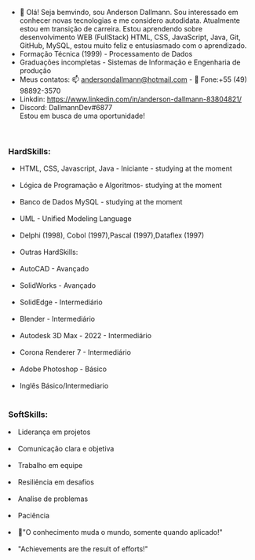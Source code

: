 - 👋 Olá! Seja bemvindo, sou Anderson Dallmann. Sou interessado em conhecer novas tecnologias e me considero autodidata. Atualmente estou em transição de carreira. Estou aprendendo sobre desenvolvimento WEB (FullStack) HTML, CSS, JavaScript, Java, Git, GitHub, MySQL, estou muito feliz e entusiasmado com o aprendizado.
- Formação Técnica (1999) - Processamento de Dados
- Graduações incompletas - Sistemas de Informação e Engenharia de produção
- Meus contatos: 📫 andersondallmann@hotmail.com - 📱 Fone:+55 (49) 98892-3570<br>
- Linkdin: https://www.linkedin.com/in/anderson-dallmann-83804821/<br>
- Discord: DallmannDev#6877<br>
Estou em busca de uma oportunidade!
<br>
<h3>HardSkills:</h3>
<ul> 
  <li>HTML, CSS, Javascript, Java - Iniciante - studying at the moment</li> <br>
  <li>Lógica de Programação  e Algoritmos- studying at the moment</li>  <br>
  <li>Banco de Dados MySQL - studying at the moment</li>  <br>
  <li>UML - Unified Modeling Language</li>  <br>  
  <li>Delphi (1998), Cobol (1997),Pascal (1997),Dataflex (1997)</li>  <br>
  <li>Outras HardSkills:</li>  <br>
  <li>AutoCAD - Avançado</li>  <br>
  <li>SolidWorks - Avançado</li>  <br>
  <li>SolidEdge - Intermediário</li>  <br>
  <li>Blender - Intermediário</li>  <br>
  <li>Autodesk 3D Max - 2022 - Intermediário</li>  <br>
  <li>Corona Renderer 7 - Intermediário</li>  <br>
  <li>Adobe Photoshop - Básico</li>  <br>
  <li>Inglês Básico/Intermediario</li><br>
</ul>

<h3>SoftSkills:</h3>
  <li>Liderança em projetos</li><br>
  <li>Comunicação clara e objetiva</li><br> 
  <li>Trabalho em equipe</li><br> 
  <li>Resiliência em desafios</li><br>
  <li>Analise de problemas</li><br> 
  <li>Paciência</li><br> 

  <li>📘"O conhecimento muda o mundo, somente quando aplicado!"</li><br>
  <li>"Achievements are the result of efforts!"</li><br>
<!---
andersondallmann/andersondallmann is a ✨ special ✨ repository because its `README.md` (this file) appears on your GitHub profile.
You can click the Preview link to take a look at your changes.
--->
